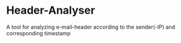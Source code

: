 # Header-Analyser
A tool for analyzing e-mail-header according to the sender(-IP) and corresponding timestamp
